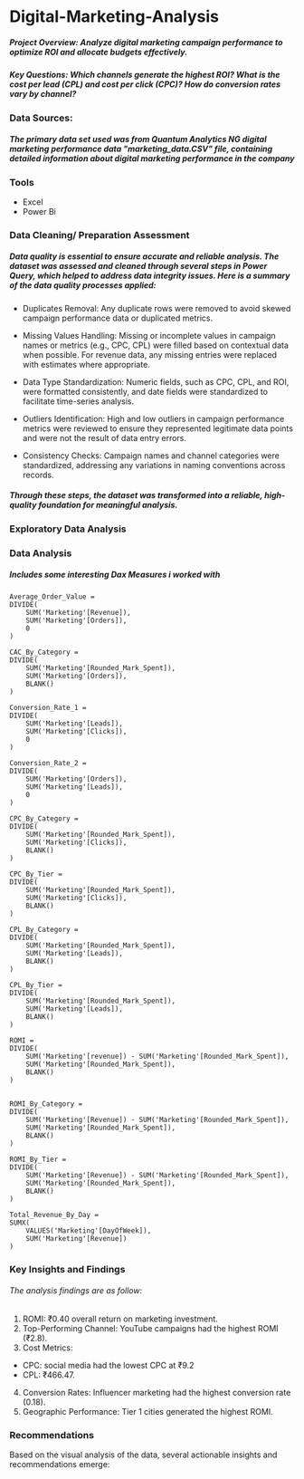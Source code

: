 # Digital-Marketing-Analysis




##### Project Overview: Analyze digital marketing campaign performance to optimize ROI and allocate budgets effectively.
##### Key Questions: Which channels generate the highest ROI? What is the cost per lead (CPL) and cost per click (CPC)? How do conversion rates vary by channel?

### Data Sources:

##### The primary data set used was from Quantum Analytics NG digital marketing performance data "marketing_data.CSV" file, containing detailed information about digital marketing performance in the company 


### Tools

* Excel
* Power Bi

### Data Cleaning/ Preparation Assessment
##### Data quality is essential to ensure accurate and reliable analysis. The dataset was assessed and cleaned through several steps in Power Query, which helped to address data integrity issues. Here is a summary of the data quality processes applied:

* Duplicates Removal: Any duplicate rows were removed to avoid skewed campaign performance data or duplicated metrics.

* Missing Values Handling: Missing or incomplete values in campaign names or metrics (e.g., CPC, CPL) were filled based on contextual data when possible. For revenue data, any missing entries were replaced with estimates where appropriate.

* Data Type Standardization: Numeric fields, such as CPC, CPL, and ROI, were formatted consistently, and date fields were standardized to facilitate time-series analysis.

* Outliers Identification: High and low outliers in campaign performance metrics were reviewed to ensure they represented legitimate data points and were not the result of data entry errors.

* Consistency Checks: Campaign names and channel categories were standardized, addressing any variations in naming conventions across records.

##### Through these steps, the dataset was transformed into a reliable, high-quality foundation for meaningful analysis.


### Exploratory Data Analysis 


### Data Analysis 
##### Includes some interesting Dax Measures i worked with 

```
Average_Order_Value = 
DIVIDE(
    SUM('Marketing'[Revenue]),
    SUM('Marketing'[Orders]),
    0
) 

CAC_By_Category = 
DIVIDE(
    SUM('Marketing'[Rounded_Mark_Spent]),
    SUM('Marketing'[Orders]),
    BLANK()
)

Conversion_Rate_1 = 
DIVIDE(
    SUM('Marketing'[Leads]),
    SUM('Marketing'[Clicks]),
    0
)

Conversion_Rate_2 = 
DIVIDE(
    SUM('Marketing'[Orders]),
    SUM('Marketing'[Leads]),
    0
)

CPC_By_Category = 
DIVIDE(
    SUM('Marketing'[Rounded_Mark_Spent]),
    SUM('Marketing'[Clicks]),
    BLANK()
)

CPC_By_Tier = 
DIVIDE(
    SUM('Marketing'[Rounded_Mark_Spent]),
    SUM('Marketing'[Clicks]),
    BLANK()
)

CPL_By_Category = 
DIVIDE(
    SUM('Marketing'[Rounded_Mark_Spent]),
    SUM('Marketing'[Leads]),
    BLANK()
)

CPL_By_Tier = 
DIVIDE(
    SUM('Marketing'[Rounded_Mark_Spent]),
    SUM('Marketing'[Leads]),
    BLANK()
)

ROMI = 
DIVIDE(
    SUM('Marketing'[revenue]) - SUM('Marketing'[Rounded_Mark_Spent]),
    SUM('Marketing'[Rounded_Mark_Spent]),
    BLANK()
)


ROMI_By_Category = 
DIVIDE(
    SUM('Marketing'[Revenue]) - SUM('Marketing'[Rounded_Mark_Spent]),
    SUM('Marketing'[Rounded_Mark_Spent]),
    BLANK()
)

ROMI_By_Tier = 
DIVIDE(
    SUM('Marketing'[Revenue]) - SUM('Marketing'[Rounded_Mark_Spent]),
    SUM('Marketing'[Rounded_Mark_Spent]),
    BLANK()
)

Total_Revenue_By_Day = 
SUMX(
    VALUES('Marketing'[DayOfWeek]),
    SUM('Marketing'[Revenue])
)
```

### Key Insights and Findings 
###### The analysis findings are as follow: 

1. ROMI: ₹0.40 overall return on marketing investment.
2. Top-Performing Channel: YouTube campaigns had the highest ROMI (₹2.8).
3. Cost Metrics:
  * CPC: 
social media had the lowest CPC at ₹9.2
  * CPL: ₹466.47.
4. Conversion Rates: Influencer marketing had the highest conversion rate (0.18).
5. Geographic Performance: Tier 1 cities generated the highest ROMI.


### Recommendations 
Based on the visual analysis of the data, several actionable insights and recommendations emerge:
